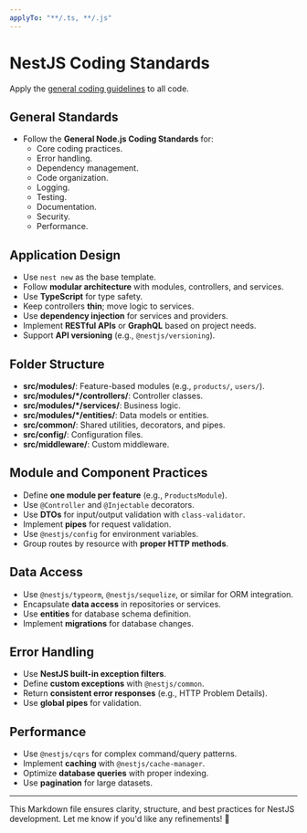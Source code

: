 ```yaml
---
applyTo: "**/.ts, **/.js"
---
```


# NestJS Coding Standards

Apply the [general coding guidelines](./js.md) to all code.

## General Standards

- Follow the **General Node.js Coding Standards** for:
  - Core coding practices.
  - Error handling.
  - Dependency management.
  - Code organization.
  - Logging.
  - Testing.
  - Documentation.
  - Security.
  - Performance.

## Application Design

- Use `nest new` as the base template.
- Follow **modular architecture** with modules, controllers, and services.
- Use **TypeScript** for type safety.
- Keep controllers **thin**; move logic to services.
- Use **dependency injection** for services and providers.
- Implement **RESTful APIs** or **GraphQL** based on project needs.
- Support **API versioning** (e.g., `@nestjs/versioning`).

## Folder Structure

- **src/modules/**: Feature-based modules (e.g., `products/`, `users/`).
- **src/modules/\*/controllers/**: Controller classes.
- **src/modules/\*/services/**: Business logic.
- **src/modules/\*/entities/**: Data models or entities.
- **src/common/**: Shared utilities, decorators, and pipes.
- **src/config/**: Configuration files.
- **src/middleware/**: Custom middleware.

## Module and Component Practices

- Define **one module per feature** (e.g., `ProductsModule`).
- Use `@Controller` and `@Injectable` decorators.
- Use **DTOs** for input/output validation with `class-validator`.
- Implement **pipes** for request validation.
- Use `@nestjs/config` for environment variables.
- Group routes by resource with **proper HTTP methods**.

## Data Access

- Use `@nestjs/typeorm`, `@nestjs/sequelize`, or similar for ORM integration.
- Encapsulate **data access** in repositories or services.
- Use **entities** for database schema definition.
- Implement **migrations** for database changes.

## Error Handling

- Use **NestJS built-in exception filters**.
- Define **custom exceptions** with `@nestjs/common`.
- Return **consistent error responses** (e.g., HTTP Problem Details).
- Use **global pipes** for validation.

## Performance

- Use `@nestjs/cqrs` for complex command/query patterns.
- Implement **caching** with `@nestjs/cache-manager`.
- Optimize **database queries** with proper indexing.
- Use **pagination** for large datasets.

---

This Markdown file ensures clarity, structure, and best practices for NestJS development. Let me know if you'd like any refinements! 🚀
